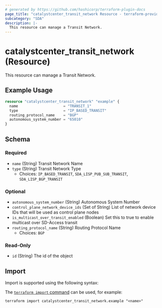 ```yaml
---
# generated by https://github.com/hashicorp/terraform-plugin-docs
page_title: "catalystcenter_transit_network Resource - terraform-provider-catalystcenter"
subcategory: "SDA"
description: |-
  This resource can manage a Transit Network.
---
```


# catalystcenter_transit_network (Resource)

This resource can manage a Transit Network.

## Example Usage

```terraform
resource "catalystcenter_transit_network" "example" {
  name                     = "TRANSIT_1"
  type                     = "IP_BASED_TRANSIT"
  routing_protocol_name    = "BGP"
  autonomous_system_number = "65010"
}
```

<!-- schema generated by tfplugindocs -->
## Schema

### Required

- `name` (String) Transit Network Name
- `type` (String) Transit Network Type
  - Choices: `IP_BASED_TRANSIT`, `SDA_LISP_PUB_SUB_TRANSIT`, `SDA_LISP_BGP_TRANSIT`

### Optional

- `autonomous_system_number` (String) Autonomous System Number
- `control_plane_network_device_ids` (Set of String) List of network device IDs that will be used as control plane nodes
- `is_multicast_over_transit_enabled` (Boolean) Set this to true to enable multicast over SD-Access transit
- `routing_protocol_name` (String) Routing Protocol Name
  - Choices: `BGP`

### Read-Only

- `id` (String) The id of the object

## Import

Import is supported using the following syntax:

The [`terraform import` command](https://developer.hashicorp.com/terraform/cli/commands/import) can be used, for example:

```shell
terraform import catalystcenter_transit_network.example "<name>"
```

